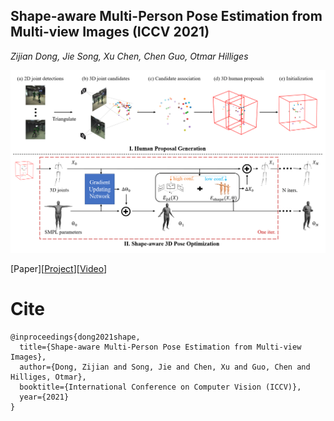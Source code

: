 ## Shape-aware Multi-Person Pose Estimation from Multi-view Images (ICCV 2021)

*Zijian Dong, Jie Song, Xu Chen, Chen Guo, Otmar Hilliges*

![teaser](pipeline.png)

[Paper][<a href="https://ait.ethz.ch/projects/2021/multi-human-pose/" target="_blank">Project</a>][<a href="https://www.youtube.com/watch?v=KE5Jpnyqmh4&t=1s" target="_blank">Video</a>]

# Cite

```
@inproceedings{dong2021shape,
  title={Shape-aware Multi-Person Pose Estimation from Multi-view Images},
  author={Dong, Zijian and Song, Jie and Chen, Xu and Guo, Chen and  Hilliges, Otmar},
  booktitle={International Conference on Computer Vision (ICCV)},
  year={2021}
}
```


